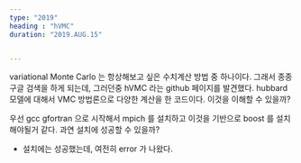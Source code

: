 ```yaml
---
type: "2019"
heading : "hVMC"
duration: "2019.AUG.15"


---
```

 
 variational Monte Carlo 는 항상해보고 싶은 수치계산 방법 중 하나이다. 그래서 종종 구글 검색을 하게 되는데, 그러던중 hVMC 라는 github 페이지를 발견했다. hubbard 모델에 대해서 VMC 방법론으로 다양한 계산을 한 코드이다. 이것을 이해할 수 있을까?
 
 우선 gcc gfortran 으로 시작해서 mpich 를 설치하고 이것을 기반으로 boost 를 설치해야될거 같다. 과연 설치에 성공할 수 있을까?
 - 설치에는 성공했는데, 여전히 error 가 나왔다. 